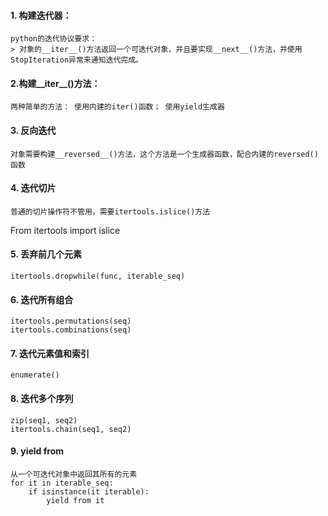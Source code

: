#### 1. 构建迭代器：
    python的迭代协议要求：
    > 对象的__iter__()方法返回一个可迭代对象，并且要实现__next__()方法，并使用StopIteration异常来通知迭代完成。
#### 2.构建__iter__()方法：
    两种简单的方法： 使用内建的iter()函数； 使用yield生成器
#### 3. 反向迭代
    对象需要构建__reversed__()方法，这个方法是一个生成器函数，配合内建的reversed()函数
#### 4. 迭代切片
    普通的切片操作符不管用，需要itertools.islice()方法
From itertools import islice
#### 5. 丢弃前几个元素
    itertools.dropwhile(func, iterable_seq)
#### 6. 迭代所有组合
    itertools.permutations(seq)
    itertools.combinations(seq)
#### 7. 迭代元素值和索引
    enumerate()
#### 8. 迭代多个序列
    zip(seq1, seq2)
    itertools.chain(seq1, seq2)
#### 9. yield from
    从一个可迭代对象中返回其所有的元素
    for it in iterable_seq:
        if isinstance(it iterable):
            yield from it














